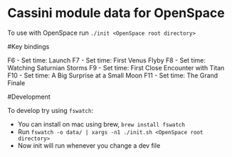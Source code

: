 # Cassini module data for OpenSpace

To use with OpenSpace run `./init <OpenSpace root directory>`

#Key bindings

F6 - Set time: Launch
F7 - Set time: First Venus Flyby
F8 - Set time: Watching Saturnian Storms
F9 - Set time: First Close Encounter with Titan
F10 - Set time: A Big Surprise at a Small Moon
F11 - Set time: The Grand Finale


#Development

To develop try using `fswatch`:
* You can install on mac using brew, `brew install fswatch`
* Run `fswatch -o data/ | xargs -n1 ./init.sh <OpenSpace root directory>`
* Now init will run whenever you change a dev file

